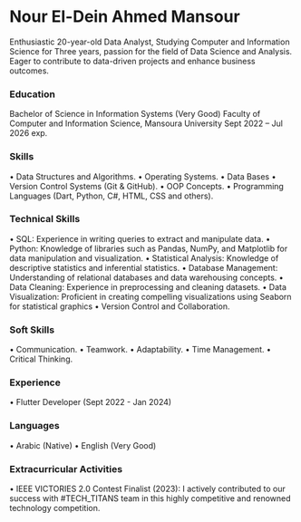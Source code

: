 # Nour El-Dein Ahmed Mansour
 
Enthusiastic 20-year-old Data Analyst, Studying Computer and Information Science for Three years, passion for the field of Data Science and Analysis. Eager to contribute to data-driven projects and enhance business outcomes. 

### Education 

Bachelor of Science in Information Systems (Very Good)
Faculty of Computer and Information Science, Mansoura University
Sept 2022 – Jul 2026 exp.

### Skills 

•	Data Structures and Algorithms. 
•	Operating Systems. 
•	Data Bases 
•	Version Control Systems (Git & GitHub). 
•	OOP Concepts. 
•	Programming Languages (Dart, Python, C#, HTML, CSS and others). 

### Technical Skills 

•	SQL: Experience in writing queries to extract and manipulate data.
•	Python: Knowledge of libraries such as Pandas, NumPy, and Matplotlib for data manipulation and visualization.
•	Statistical Analysis: Knowledge of descriptive statistics and inferential statistics.
•	Database Management: Understanding of relational databases and data warehousing concepts.
•	Data Cleaning: Experience in preprocessing and cleaning datasets.
•	Data Visualization: Proficient in creating compelling visualizations using Seaborn for statistical graphics
•	Version Control and Collaboration. 

### Soft Skills 

•	Communication. 
•	Teamwork. 
•	Adaptability. 
•	Time Management. 
•	Critical Thinking. 

### Experience
•  Flutter Developer (Sept 2022 - Jan 2024)

### Languages 
•	Arabic (Native) 
•	English (Very Good) 

### Extracurricular Activities 
• IEEE VICTORIES 2.0 Contest Finalist (2023):  I actively contributed to our success with #TECH_TITANS team in this highly competitive and renowned technology competition.  
 
 
